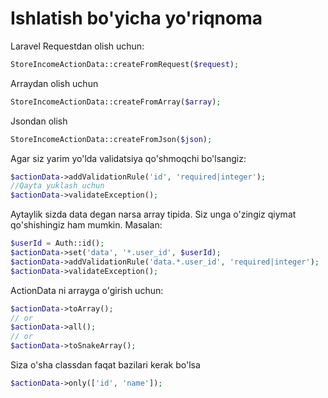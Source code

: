 # Ishlatish bo'yicha yo'riqnoma

Laravel Requestdan olish uchun:

```php
StoreIncomeActionData::createFromRequest($request);
```

Arraydan olish uchun

```php
StoreIncomeActionData::createFromArray($array);
```

Jsondan olish

```php
StoreIncomeActionData::createFromJson($json);
```

Agar siz yarim yo'lda validatsiya qo'shmoqchi bo'lsangiz:

```php
$actionData->addValidationRule('id', 'required|integer');
//Qayta yuklash uchun
$actionData->validateException();
```

Aytaylik sizda data degan narsa array tipida. Siz unga o'zingiz qiymat qo'shishingiz ham mumkin. Masalan:

```php
$userId = Auth::id();
$actionData->set('data', '*.user_id', $userId);
$actionData->addValidationRule('data.*.user_id', 'required|integer');
$actionData->validateException();
```

ActionData ni arrayga o'girish uchun:

```php
$actionData->toArray();
// or  
$actionData->all();
// or
$actionData->toSnakeArray();
```

Siza o'sha classdan faqat bazilari kerak bo'lsa

```php
$actionData->only(['id', 'name']);
```
